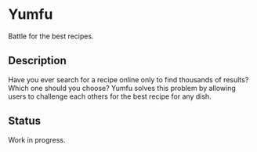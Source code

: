 Yumfu
==
Battle for the best recipes.

Description
--
Have you ever search for a recipe online only to find thousands of results? Which one should you choose?  Yumfu solves this problem by allowing users to challenge each others for the best recipe for any dish.  

Status
--
Work in progress. 